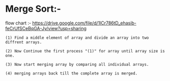 # Merge Sort:-

flow chart :- https://drive.google.com/file/d/1lCr786tD_ehasib-feCrUfSCeBqGA-Jy/view?usp=sharing

    (1) Find a middle element of array and divide an array into two diffrent arrays.

    (2) Now Continue the first process "(1)" for array until array size is one.

    (3) Now start merging array by comparing all individual arrays.

    (4) merging arrays back till the complete array is merged.

